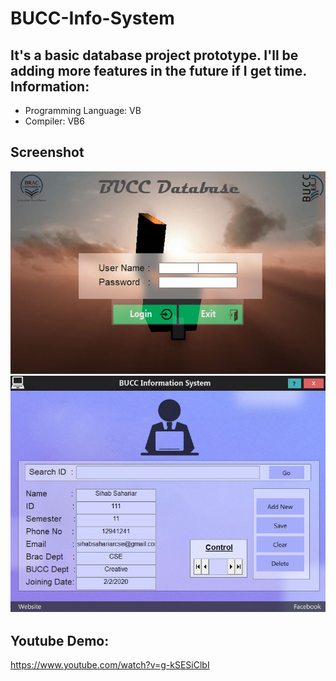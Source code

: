 # BUCC-Info-System
It's a basic database project prototype. I'll be adding more features in the future if I get time.
Information:
------------
- Programming Language: VB
- Compiler: VB6


Screenshot
---------------
<img src="1.jpg">
          
<img src="2.jpg">
          
Youtube Demo:
---------
https://www.youtube.com/watch?v=g-kSESiClbI
